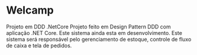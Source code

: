# Welcamp
Projeto em DDD .NetCore
Projeto feito em Design Pattern DDD com aplicação .NET Core.
Este sistema ainda esta em desenvolvimento.
Este sistema será responsável pelo gerenciamento de estoque, controle de fluxo de caixa e tela de pedidos.
